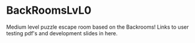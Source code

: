# BackRoomsLvL0
Medium level puzzle escape room based on the Backrooms! Links to user testing pdf's and development slides in here.
